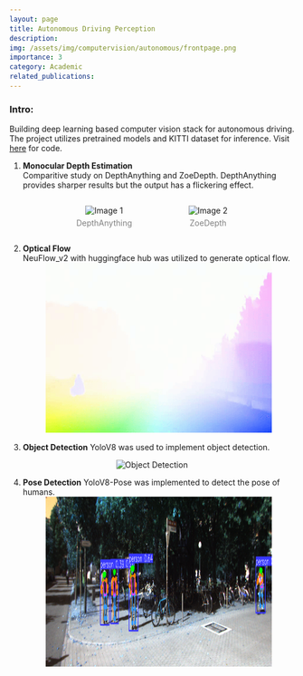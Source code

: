 ```yaml
---
layout: page
title: Autonomous Driving Perception
description: 
img: /assets/img/computervision/autonomous/frontpage.png
importance: 3
category: Academic
related_publications: 
---
```


### Intro:
Building deep learning based computer vision stack for autonomous driving. The project utilizes pretrained models and KITTI dataset for inference. Visit [here](https://github.com/vishwas-hegde/Autonomous-Driving-Perception) for code.

1. **Monocular Depth Estimation**  
   Comparitive study on DepthAnything and ZoeDepth. DepthAnything provides sharper results but the output has a flickering effect.

<center>
<div style="display: flex; justify-content: center; gap: 20px;">
    <figure style="text-align: center;">
        <img src="/assets/img/computervision/autonomous/depth_output.gif" alt="Image 1" style="height:200px; width:300px;">
        <figcaption style="margin-top: 5px; font-size: 14px; color: gray;">DepthAnything</figcaption>
    </figure>
    <figure style="text-align: center;">
        <img src="/assets/img/computervision/autonomous/depth_output_zoe.gif" alt="Image 2" style="height:200px; width:300px;">
        <figcaption style="margin-top: 5px; font-size: 14px; color: gray;">ZoeDepth</figcaption>
    </figure>
</div>
</center>
   
2. **Optical Flow**  
   NeuFlow_v2 with huggingface hub was utilized to generate optical flow.
   <center>
    <img src="/assets/img/computervision/autonomous/output_optical.gif" alt="Optical Flow" style="height:300px; width:400px;">
</center>

3. **Object Detection**
   YoloV8 was used to implement object detection.
<center>
    <img src="/assets/img/computervision/autonomous/obj_detection.gif" alt="Object Detection" style="height:300px; width:400px;">
</center>

4. **Pose Detection**
    YoloV8-Pose was implemented to detect the pose of humans.
    <center>
    <img src="/assets/img/computervision/autonomous/pose.png" alt="Pose Detection" style="height:300px; width:400px;">
</center>

